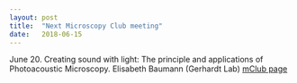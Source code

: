```yaml
---
layout: post
title:  "Next Microscopy Club meeting"
date:   2018-06-15    
---
```

June 20. Creating sound with light: The principle and applications of Photoacoustic Microscopy. Elisabeth Baumann (Gerhardt Lab) [mClub page](http://preibischlab.mdc-berlin.de/microscopy-club/)

